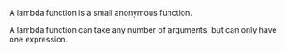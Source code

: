 A lambda function is a small anonymous function.

A lambda function can take any number of arguments, but can only have one expression.
